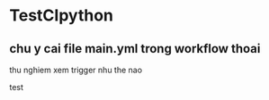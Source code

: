 # TestCIpython
chu y cai file main.yml trong workflow thoai
---
thu nghiem xem trigger nhu the nao

test
